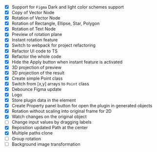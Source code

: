 - [x] Support for `Figma` Dark and light color schemes support
- [x] Copy of Vector Node
- [x] Rotation of Vector Node
- [x] Rotation of Rectangle, Ellipse, Star, Polygon
- [x] Rotation of Text Node
- [x] Preview of rotation plane
- [x] Instant rotation feature
- [x] Switch to webpack for project refactoring
- [x] Refactor UI code to TS
- [x] Refactor the whole code
- [x] Hide the Apply button when instant feature is activated
- [x] 3D projection of preview
- [x] 3D projection of the result
- [x] Create simple Point class
- [x] Switch from [x,y] arrays to `Point` class
- [x] Debounce Figma update
- [x] Logo
- [x] Store plugin data in the element
- [x] Create Property panel button for open the plugin in generated objects
- [x] Rotation without scaling into original frame for 2D
- [x] Watch changes on the original object
- [ ] Change input values by dragging labels
- [x] Reposition updated Path at the center 
- [x] Multiple paths clone
- [ ] Group rotation
- [ ] Background image transformation